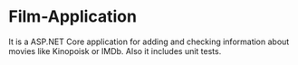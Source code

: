 # Film-Application
It is a ASP.NET Core application for adding and checking information about movies like Kinopoisk or IMDb. Also it includes unit tests.
